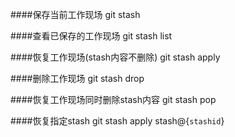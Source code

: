 ####保存当前工作现场
git stash

####查看已保存的工作现场
git stash list

####恢复工作现场(stash内容不删除)
git stash apply

####删除工作现场
git stash drop

####恢复工作现场同时删除stash内容
git stash pop

####恢复指定stash
git stash apply stash@{`stashid`}
	